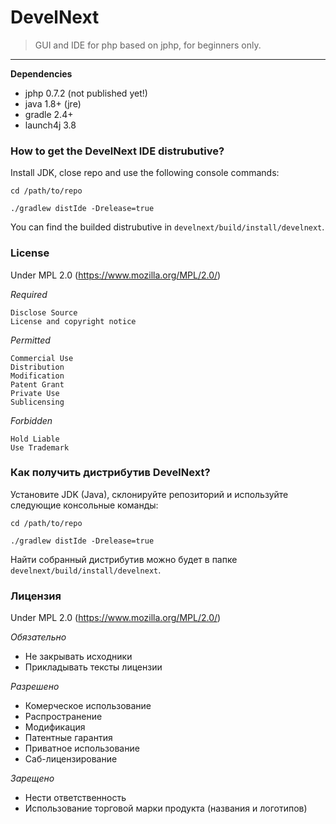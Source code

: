 # DevelNext

> GUI and IDE for php based on jphp, for beginners only.

---

**Dependencies**

- jphp 0.7.2 (not published yet!)
- java 1.8+ (jre)
- gradle 2.4+
- launch4j 3.8

### How to get the DevelNext IDE distrubutive?

Install JDK, close repo and use the following console commands:

```
cd /path/to/repo

./gradlew distIde -Drelease=true
```

You can find the builded distrubutive in `develnext/build/install/develnext`.

### License

Under MPL 2.0 (https://www.mozilla.org/MPL/2.0/)

*Required*

    Disclose Source
    License and copyright notice

*Permitted*

    Commercial Use
    Distribution
    Modification
    Patent Grant
    Private Use
    Sublicensing

*Forbidden*

    Hold Liable
    Use Trademark



### Как получить дистрибутив DevelNext?

Установите JDK (Java), склонируйте репозиторий и используйте следующие консольные команды:

```
cd /path/to/repo

./gradlew distIde -Drelease=true
```

Найти собранный дистрибутив можно будет в папке `develnext/build/install/develnext`.

### Лицензия

Under MPL 2.0 (https://www.mozilla.org/MPL/2.0/)

*Обязательно*

  - Не закрывать исходники
  - Прикладывать тексты лицензии
   
*Разрешено*

  - Комерческое использование
  - Распространение
  - Модификация
  - Патентные гарантия
  - Приватное использование
  - Саб-лицензирование
   
*Зарещено*
  
  - Нести ответственность
  - Использование торговой марки продукта (названия и логотипов)
